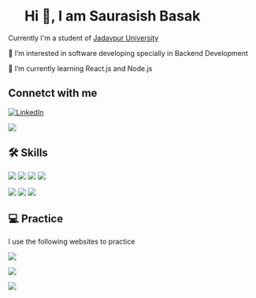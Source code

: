 
#   &nbsp;&nbsp;&nbsp;&nbsp; Hi 👋, I am Saurasish Basak

Currently I'm a student of [Jadavpur University](http://www.jaduniv.edu.in/)

👀 I’m interested in software developing specially in Backend Development

🌱 I’m currently learning React.js and Node.js

## Connetct with me

[![LinkedIn](https://img.shields.io/badge/linkedin-%230077B5.svg?style=for-the-badge&logo=linkedin&logoColor=white)](https://www.linkedin.com/in/saurasish-basak/)

<a href="mailto:saurabasak90@gmail.com" target="blank"><img src="https://img.shields.io/badge/Gmail-D14836?style=for-the-badge&logo=gmail&logoColor=white"></a>


## 🛠 Skills
<img src="https://img.shields.io/badge/C-00599C?style=for-the-badge&logo=c&logoColor=whit"> <img src="https://img.shields.io/badge/C%2B%2B-00599C?style=for-the-badge&logo=c%2B%2B&logoColor=white"> <img src="https://img.shields.io/badge/java-%23ED8B00.svg?style=for-the-badge&logo=java&logoColor=white"> <img src="https://img.shields.io/badge/Python-FFD43B?style=for-the-badge&logo=python&logoColor=blue">

<img src="https://img.shields.io/badge/HTML5-E34F26?style=for-the-badge&logo=html5&logoColor=white"> <img src="https://img.shields.io/badge/CSS3-1572B6?style=for-the-badge&logo=css3&logoColor=white"> <img src="https://img.shields.io/badge/JavaScript-323330?style=for-the-badge&logo=javascript&logoColor=F7DF1E">

## 💻 Practice
I use the following websites to practice

<a href="https://www.hackerrank.com/saurabasak90" target="blank"><img src="https://img.shields.io/badge/-Hackerrank-2EC866?style=for-the-badge&logo=HackerRank&logoColor=white"></a>

<a href="https://leetcode.com/saura444/" target="_blank"><img src="https://img.shields.io/badge/LeetCode-000000?style=for-the-badge&logo=LeetCode&logoColor=#d16c06"></a>

<a href="https://auth.geeksforgeeks.org/user/saurabasak90/practice" target="blank"><img src="https://img.shields.io/badge/GeeksforGeeks-gray?style=for-the-badge&logo=geeksforgeeks&logoColor=35914c"></a>
